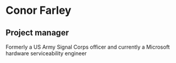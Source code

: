 # Conor Farley

## Project manager
Formerly a US Army Signal Corps officer and currently a Microsoft hardware serviceability engineer
